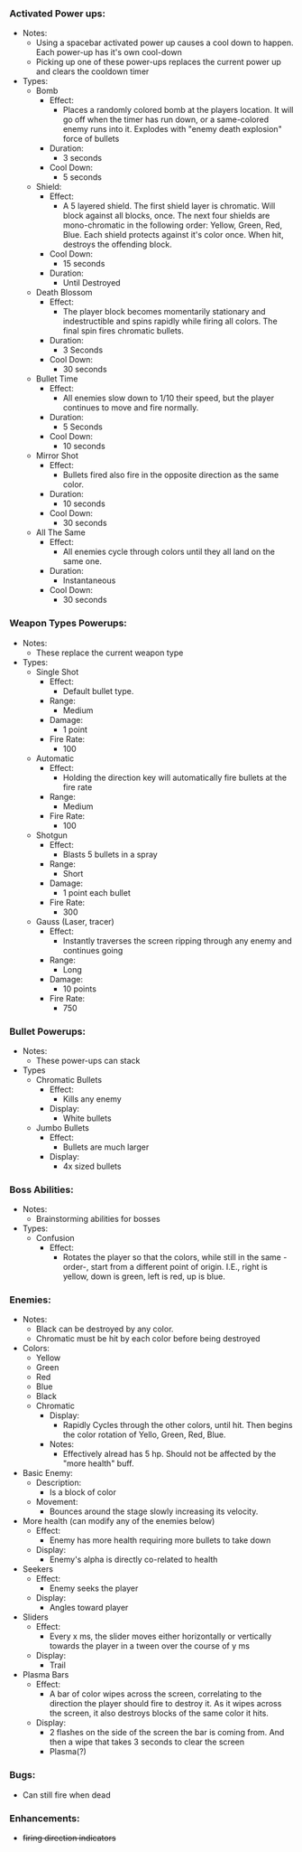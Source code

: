 ### Activated Power ups: 
  * Notes:
    * Using a spacebar activated power up causes a cool down to happen. Each power-up has it's own cool-down
    * Picking up one of these power-ups replaces the current power up and clears the cooldown timer
  * Types:
    * Bomb
      * Effect:
        * Places a randomly colored bomb at the players location. It will go off when the timer has run down, or a same-colored enemy runs into it. Explodes with "enemy death explosion" force of bullets
      * Duration:
        * 3 seconds
      * Cool Down: 
        * 5 seconds
    * Shield:
      * Effect: 
        * A 5 layered shield. The first shield layer is chromatic. Will block against all blocks, once. The next four shields are mono-chromatic in the following order: Yellow, Green, Red, Blue. Each shield protects against it's color once. When hit, destroys the offending block.
      * Cool Down: 
        * 15 seconds
      * Duration:
        * Until Destroyed
    * Death Blossom
      * Effect: 
        * The player block becomes momentarily stationary and indestructible and spins rapidly while firing all colors. The final spin fires chromatic bullets.
      * Duration:
        * 3 Seconds
      * Cool Down: 
        * 30 seconds 
    * Bullet Time
      * Effect:
        * All enemies slow down to 1/10 their speed, but the player continues to move and fire normally. 
      * Duration:
        * 5 Seconds
      * Cool Down: 
        * 10 seconds
    * Mirror Shot
      * Effect:
        * Bullets fired also fire in the opposite direction as the same color.
      * Duration:
        * 10 seconds
      * Cool Down:
        * 30 seconds
    * All The Same
      * Effect:
        * All enemies cycle through colors until they all land on the same one.
      * Duration:
        * Instantaneous
      * Cool Down:
        * 30 seconds

### Weapon Types Powerups:
  * Notes:
    * These replace the current weapon type
  * Types: 
    * Single Shot
      * Effect: 
        * Default bullet type.
      * Range: 
        * Medium
      * Damage:
        * 1 point
      * Fire Rate:
        * 100
    * Automatic
      * Effect:
        * Holding the direction key will automatically fire bullets at the fire rate
      * Range:
        * Medium
      * Fire Rate:
        * 100
    * Shotgun
      * Effect:
        * Blasts 5 bullets in a spray
      * Range:
        * Short
      * Damage: 
        * 1 point each bullet
      * Fire Rate:
        * 300
    * Gauss (Laser, tracer)
      * Effect: 
        * Instantly traverses the screen ripping through any enemy and continues going
      * Range:
        * Long
      * Damage: 
        * 10 points
      * Fire Rate: 
        * 750

### Bullet Powerups:
  * Notes:
    * These power-ups can stack
  * Types
    * Chromatic Bullets
      * Effect:
        * Kills any enemy
      * Display:
        * White bullets
    * Jumbo Bullets
      * Effect: 
        * Bullets are much larger
      * Display:
        * 4x sized bullets

### Boss Abilities:
  * Notes:
    * Brainstorming abilities for bosses
  * Types:
    * Confusion
      * Effect:
        * Rotates the player so that the colors, while still in the same -order-, start from a different point of origin. I.E., right is yellow, down is green, left is red, up is blue.

### Enemies:
  * Notes: 
    * Black can be destroyed by any color.
    * Chromatic must be hit by each color before being destroyed
  * Colors:
    * Yellow
    * Green
    * Red
    * Blue
    * Black
    * Chromatic
      * Display:
        * Rapidly Cycles through the other colors, until hit. Then begins the color rotation of Yello, Green, Red, Blue.
      * Notes:
        * Effectively alread has 5 hp. Should not be affected by the "more health" buff.
  * Basic Enemy:
    * Description:
      * Is a block of color
    * Movement:
      * Bounces around the stage slowly increasing its velocity.
  * More health (can modify any of the enemies below)
    * Effect:
      * Enemy has more health requiring more bullets to take down
    * Display:
      * Enemy's alpha is directly co-related to health
  * Seekers
    * Effect:
      * Enemy seeks the player
    * Display: 
      * Angles toward player
  * Sliders
    * Effect:
      * Every x ms, the slider moves either horizontally or vertically towards the player in a tween over the course of y ms
    * Display:
      * Trail
  * Plasma Bars
    * Effect:
      * A bar of color wipes across the screen, correlating to the direction the player should fire to destroy it. As it wipes across the screen, it also destroys blocks of the same color it hits.
    * Display:
      * 2 flashes on the side of the screen the bar is coming from. And then a wipe that takes 3 seconds to clear the screen
      * Plasma(?)

### Bugs:
  * Can still fire when dead

### Enhancements:
  * <del>firing direction indicators</del>
